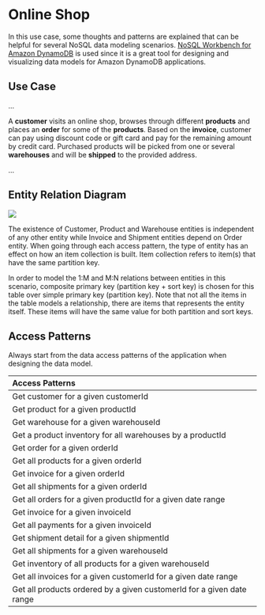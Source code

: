 # Online Shop

In this use case, some thoughts and patterns are explained that can be helpful for several NoSQL data modeling scenarios. [NoSQL Workbench for Amazon DynamoDB](https://docs.aws.amazon.com/amazondynamodb/latest/developerguide/workbench.settingup.html) is used since it is a great tool for designing and visualizing data models for Amazon DynamoDB applications.

## Use Case

...
 
 A **customer** visits an online shop, browses through different **products** and places an **order** for some of the **products**. Based on the **invoice**, customer can pay using discount code or gift card and pay for the remaining amount by credit card. Purchased products will be picked from one or several **warehouses** and will be **shipped** to the provided address.
 
 ...

## Entity Relation Diagram
![](resources/AnOnlineShopErd.png)

The existence of Customer, Product and Warehouse entities is independent of any other entity while Invoice and Shipment entities depend on Order entity. When going through each access pattern, the type of entity has an effect on how an item collection is built. Item collection refers to item(s) that have the same partition key.

In order to model the 1:M and M:N relations between entities in this scenario, composite primary key (partition key + sort key) is chosen for this table over simple primary key (partition key). Note that not all the items in the table models a relationship, there are items that represents the entity itself. These items will have the same value for both partition and sort keys.

## Access Patterns

Always start from the data access patterns of the application when designing the data model.

| Access Patterns      |
| :---        | 
| Get customer for a given customerId      | 
| Get product for a given productId   | 
| Get warehouse for a given warehouseId |
| Get a product inventory for all warehouses by a productId |
| Get order for a given orderId |
| Get all products for a given orderId |
| Get invoice for a given orderId |
| Get all shipments for a given orderId |
| Get all orders for a given productId for a given date range |
| Get invoice for a given invoiceId |
| Get all payments for a given invoiceId |
| Get shipment detail for a given shipmentId |
| Get all shipments for a given warehouseId |
| Get inventory of all products for a given warehouseId |
| Get all invoices for a given customerId for a given date range |
| Get all products ordered by a given customerId for a given date range  |
